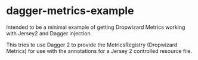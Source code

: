 # dagger-metrics-example
Intended to be a minimal example of getting Dropwizard Metrics working with Jersey2 and Dagger injection.


This tries to use Dagger 2 to provide the MetricsRegistry (Dropwizard Metrics) for use with the annotations for a Jersey 2 controlled resource file.
